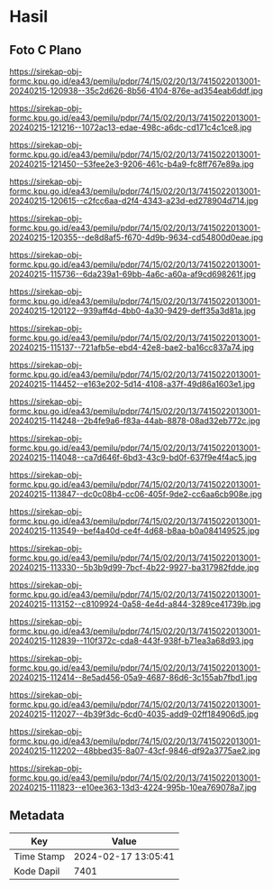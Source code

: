 # Hasil

## Foto C Plano

https://sirekap-obj-formc.kpu.go.id/ea43/pemilu/pdpr/74/15/02/20/13/7415022013001-20240215-120938--35c2d626-8b56-4104-876e-ad354eab6ddf.jpg

https://sirekap-obj-formc.kpu.go.id/ea43/pemilu/pdpr/74/15/02/20/13/7415022013001-20240215-121216--1072ac13-edae-498c-a6dc-cd171c4c1ce8.jpg

https://sirekap-obj-formc.kpu.go.id/ea43/pemilu/pdpr/74/15/02/20/13/7415022013001-20240215-121450--53fee2e3-9206-461c-b4a9-fc8ff767e89a.jpg

https://sirekap-obj-formc.kpu.go.id/ea43/pemilu/pdpr/74/15/02/20/13/7415022013001-20240215-120615--c2fcc6aa-d2f4-4343-a23d-ed278904d714.jpg

https://sirekap-obj-formc.kpu.go.id/ea43/pemilu/pdpr/74/15/02/20/13/7415022013001-20240215-120355--de8d8af5-f670-4d9b-9634-cd54800d0eae.jpg

https://sirekap-obj-formc.kpu.go.id/ea43/pemilu/pdpr/74/15/02/20/13/7415022013001-20240215-115736--6da239a1-69bb-4a6c-a60a-af9cd698261f.jpg

https://sirekap-obj-formc.kpu.go.id/ea43/pemilu/pdpr/74/15/02/20/13/7415022013001-20240215-120122--939aff4d-4bb0-4a30-9429-deff35a3d81a.jpg

https://sirekap-obj-formc.kpu.go.id/ea43/pemilu/pdpr/74/15/02/20/13/7415022013001-20240215-115137--721afb5e-ebd4-42e8-bae2-ba16cc837a74.jpg

https://sirekap-obj-formc.kpu.go.id/ea43/pemilu/pdpr/74/15/02/20/13/7415022013001-20240215-114452--e163e202-5d14-4108-a37f-49d86a1603e1.jpg

https://sirekap-obj-formc.kpu.go.id/ea43/pemilu/pdpr/74/15/02/20/13/7415022013001-20240215-114248--2b4fe9a6-f83a-44ab-8878-08ad32eb772c.jpg

https://sirekap-obj-formc.kpu.go.id/ea43/pemilu/pdpr/74/15/02/20/13/7415022013001-20240215-114048--ca7d646f-6bd3-43c9-bd0f-637f9e4f4ac5.jpg

https://sirekap-obj-formc.kpu.go.id/ea43/pemilu/pdpr/74/15/02/20/13/7415022013001-20240215-113847--dc0c08b4-cc06-405f-9de2-cc6aa6cb908e.jpg

https://sirekap-obj-formc.kpu.go.id/ea43/pemilu/pdpr/74/15/02/20/13/7415022013001-20240215-113549--bef4a40d-ce4f-4d68-b8aa-b0a084149525.jpg

https://sirekap-obj-formc.kpu.go.id/ea43/pemilu/pdpr/74/15/02/20/13/7415022013001-20240215-113330--5b3b9d99-7bcf-4b22-9927-ba317982fdde.jpg

https://sirekap-obj-formc.kpu.go.id/ea43/pemilu/pdpr/74/15/02/20/13/7415022013001-20240215-113152--c8109924-0a58-4e4d-a844-3289ce41739b.jpg

https://sirekap-obj-formc.kpu.go.id/ea43/pemilu/pdpr/74/15/02/20/13/7415022013001-20240215-112839--110f372c-cda8-443f-938f-b71ea3a68d93.jpg

https://sirekap-obj-formc.kpu.go.id/ea43/pemilu/pdpr/74/15/02/20/13/7415022013001-20240215-112414--8e5ad456-05a9-4687-86d6-3c155ab7fbd1.jpg

https://sirekap-obj-formc.kpu.go.id/ea43/pemilu/pdpr/74/15/02/20/13/7415022013001-20240215-112027--4b39f3dc-6cd0-4035-add9-02ff184906d5.jpg

https://sirekap-obj-formc.kpu.go.id/ea43/pemilu/pdpr/74/15/02/20/13/7415022013001-20240215-112202--48bbed35-8a07-43cf-9846-df92a3775ae2.jpg

https://sirekap-obj-formc.kpu.go.id/ea43/pemilu/pdpr/74/15/02/20/13/7415022013001-20240215-111823--e10ee363-13d3-4224-995b-10ea769078a7.jpg


## Metadata

| Key        | Value               |
| ---------- | ------------------- |
| Time Stamp | 2024-02-17 13:05:41 |
| Kode Dapil | 7401                |




